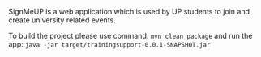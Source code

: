 SignMeUP is a web application which is used by UP students to join and create university related events.

To build the project please use command:
  ``mvn clean package``
and run the app:
  ``java -jar target/trainingsupport-0.0.1-SNAPSHOT.jar``
